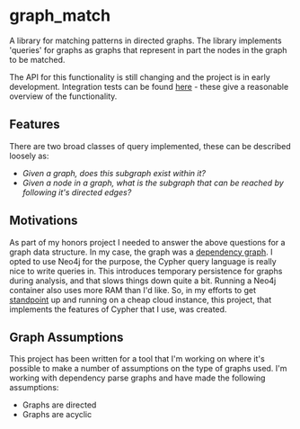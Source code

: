 # graph_match

A library for matching patterns in directed graphs. The library implements 
'queries' for graphs as graphs that represent in part the nodes in the graph 
to be matched.

The API for this functionality is still changing and the project is in early
development. Integration tests can be found 
[here](https://github.com/charlieegan3/graph-match/blob/master/tests/lib.rs) - 
these give a reasonable overview of the functionality.

## Features
There are two broad classes of query implemented, these can be described
loosely as:
* _Given a graph, does this subgraph exist within it?_
* _Given a node in a graph, what is the subgraph that can be reached by 
following it's directed edges?_

## Motivations
As part of my honors project I needed to answer the above questions for a graph
data structure. In my case, the graph was a 
[dependency graph](https://en.wikipedia.org/wiki/Dependency_grammar). I opted 
to use Neo4j for the purpose, the Cypher query language is really nice to 
write queries in. This introduces temporary persistence for graphs during
analysis, and that slows things down quite a bit. Running a Neo4j container
also uses more RAM than I'd like. So, in my efforts to get 
[standpoint](https://github.com/charlieegan3/standpoint) up and running on
a cheap cloud instance, this project, that implements the features of Cypher
that I use, was created.


## Graph Assumptions
This project has been written for a tool that I'm working on where it's 
possible to make a number of assumptions on the type of graphs used. I'm 
working with dependency parse graphs and have made the following assumptions:

* Graphs are directed
* Graphs are acyclic

